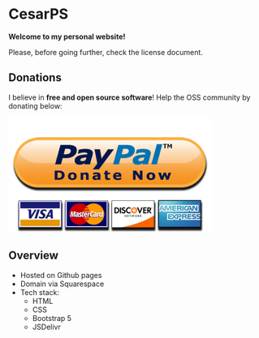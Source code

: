 # CesarPS

**Welcome to my personal website!**

Please, before going further, check the license document.

## Donations

I believe in **free and open source software**! Help the OSS community by donating below:

[<img src="img/paypal_button.png" width="400" height="228">](https://www.paypal.com/donate/?hosted_button_id=AMFZ83MA4Z3RA)

## Overview

* Hosted on Github pages
* Domain via Squarespace
* Tech stack:
    * HTML 
    * CSS
    * Bootstrap 5
    * JSDelivr
